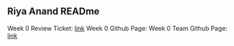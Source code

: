 ## Riya Anand READme
Week 0 Review Ticket: [link](https://github.com/kamryns/curly-cupboard/issues/11)
Week 0 Github Page:[](https://ranand2445.github.io/curly-knife/)
Week 0 Team Github Page: [link](https://kamryns.github.io/curly-cupboard/)
